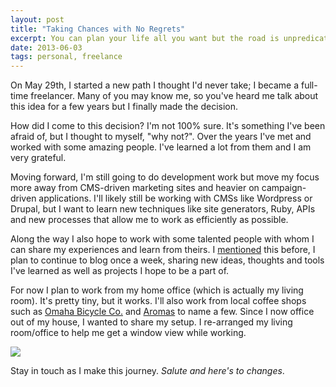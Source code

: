 ```yaml
---
layout: post
title: "Taking Chances with No Regrets"
excerpt: You can plan your life all you want but the road is unpredicatable. When things come your way, grab ahold and take that chance.
date: 2013-06-03
tags: personal, freelance
---
```


On May 29th, I started a new path I thought I'd never take; I became a full-time freelancer. Many of you may know me, so you've heard me talk about this idea for a few years but I finally made the decision.

How did I come to this decision? I'm not 100% sure. It's something I've been afraid of, but I thought to myself, "why not?". Over the years I've met and worked with some amazing people. I've learned a lot from them and I am very grateful.

Moving forward, I'm still going to do development work but move my focus more away from CMS-driven marketing sites and heavier on campaign-driven applications. I'll likely still be working with CMSs like Wordpress or Drupal, but I want to learn new techniques like site generators, Ruby, APIs and new processes that allow me to work as efficiently as possible.

Along the way I also hope to work with some talented people with whom I can share my experiences and learn from theirs. I [mentioned](http://christopherkollars.com/post/christopherkollars.com-v2.0-i-guess) this before, I plan to continue to blog once a week, sharing new ideas, thoughts and tools I've learned as well as projects I hope to be a part of.

For now I plan to work from my home office (which is actually my living room). It's pretty tiny, but it works. I'll also work from local coffee shops such as [Omaha Bicycle Co.](http://www.omahabicycleco.com/) and [Aromas](https://www.facebook.com/pages/Aromas-Coffeehouse/193049144080984?fref=ts) to name a few. Since I now office out of my house, I wanted to share my setup. I re-arranged my living room/office to help me get a window view while working.

<img src="https://dl.dropboxusercontent.com/u/2243605/site/img/office.jpg" />


Stay in touch as I make this journey. *Salute and here's to changes*.


